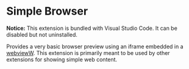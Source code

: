 # Simple Browser

**Notice:** This extension is bundled with Visual Studio Code. It can be disabled but not uninstalled.

Provides a very basic browser preview using an iframe embedded in a [webviewW](). This extension is primarily meant to be used by other extensions for showing simple web content.
